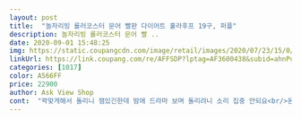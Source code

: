 ```yaml
---
layout: post 
title:  "놀자리빙 롤러코스터 문어 빨판 다이어트 훌라후프 19구, 퍼플" 
description: 놀자리빙 롤러코스터 문어 빨 ..
date: 2020-09-01 15:48:25 
img: https://static.coupangcdn.com/image/retail/images/2020/07/23/15/0/ee05041d-f26f-4086-b37e-ae9717b7b626.jpg 
linkUrl: https://link.coupang.com/re/AFFSDP?lptag=AF3600438&subid=ahnPublicAsk&pageKey=1803159386&itemId=3067922082&vendorItemId=71154850857&traceid=V0-113-06fb62d4e091ca2e 
categories: [1017] 
color: A566FF 
price: 22900 
author: Ask View Shop 
cont:  "꽉맞게해서 돌리니 잼있긴한데 밤에 드라마 보며 돌리려니 소리 집중 안되요<br/>돈 쓴김에 있던거라도 잘 써야겠어요 하하<br/>돈을 써야 깨닳는게 있네요... <br/>ㅋㅋㅋㅋㅋㅋ<br/>애들 자는데 볼륨 키울수도 없고 ㅠㅠ 아쉬워요<br/>잼있긴한데... <br/>.<br/> 결국 전 쓰던 지압 훌라후프 꺼냈어요<br/>추 돌릴때 날라갈 것 같습니다... <br/>.<br/> 그리고 사용 어려워요  몇번 돌리면 힝... <br/>내가 못하는건지... <br/><br/>훌라후프를 잘 못 돌려서 구매를 했는데  돌릴때 시끄럽고 과연 효과가 있을까  싶네요.<br/>.<br/>자극을 주는게 없는거 같아요.<br/><br/>" 
---
```

